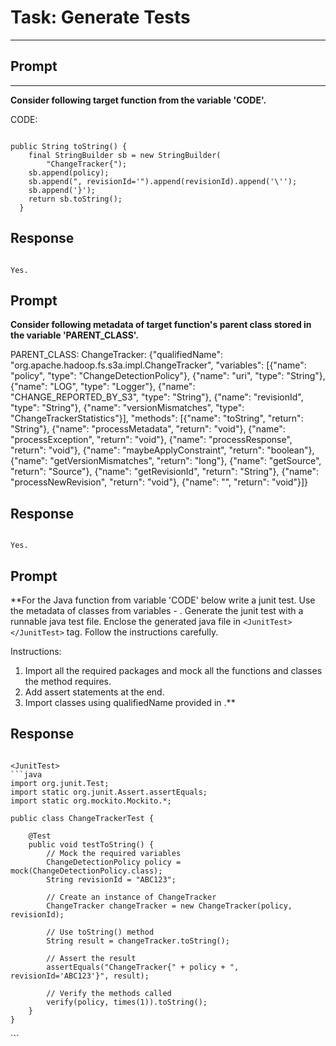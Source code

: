 # Task: Generate Tests

---

## Prompt

****

**Consider following target function from the variable 'CODE'.**

CODE:

```

public String toString() {
    final StringBuilder sb = new StringBuilder(
        "ChangeTracker{");
    sb.append(policy);
    sb.append(", revisionId='").append(revisionId).append('\'');
    sb.append('}');
    return sb.toString();
  }

```

## Response

```

Yes.

```

## Prompt

**Consider following metadata of target function's parent class stored in the variable 'PARENT_CLASS'.**


PARENT_CLASS: 
ChangeTracker: {"qualifiedName": "org.apache.hadoop.fs.s3a.impl.ChangeTracker", "variables": [{"name": "policy", "type": "ChangeDetectionPolicy"}, {"name": "uri", "type": "String"}, {"name": "LOG", "type": "Logger"}, {"name": "CHANGE_REPORTED_BY_S3", "type": "String"}, {"name": "revisionId", "type": "String"}, {"name": "versionMismatches", "type": "ChangeTrackerStatistics"}], "methods": [{"name": "toString", "return": "String"}, {"name": "processMetadata", "return": "void"}, {"name": "processException", "return": "void"}, {"name": "processResponse", "return": "void"}, {"name": "maybeApplyConstraint", "return": "boolean"}, {"name": "getVersionMismatches", "return": "long"}, {"name": "getSource", "return": "Source"}, {"name": "getRevisionId", "return": "String"}, {"name": "processNewRevision", "return": "void"}, {"name": "<clinit>", "return": "void"}]}

## Response

```

Yes.

```

## Prompt

**For the Java function from variable 'CODE' below write a junit test. Use the metadata of classes from variables - <META-DATA>. Generate the junit test with a runnable java test file. Enclose the generated java file in `<JunitTest></JunitTest>` tag. Follow the instructions carefully. 

Instructions: 
1. Import all the required packages and mock all the functions and classes the method requires. 
2. Add assert statements at the end. 
3. Import classes using qualifiedName provided in <META-DATA>.**

## Response

```

<JunitTest>
```java
import org.junit.Test;
import static org.junit.Assert.assertEquals;
import static org.mockito.Mockito.*;

public class ChangeTrackerTest {
    
    @Test
    public void testToString() {
        // Mock the required variables
        ChangeDetectionPolicy policy = mock(ChangeDetectionPolicy.class);
        String revisionId = "ABC123";
        
        // Create an instance of ChangeTracker
        ChangeTracker changeTracker = new ChangeTracker(policy, revisionId);
        
        // Use toString() method
        String result = changeTracker.toString();
        
        // Assert the result
        assertEquals("ChangeTracker{" + policy + ", revisionId='ABC123'}", result);
        
        // Verify the methods called
        verify(policy, times(1)).toString();
    }
}
```
</JunitTest>
```

```